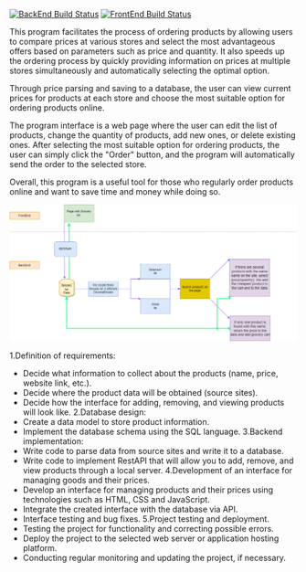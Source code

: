 [![BackEnd Build Status](https://github.com/DigiDoggy/GroceryCompare/workflows/build-backend/badge.svg)](https://github.com/DigiDoggy/GroceryCompare/actions/workflows/build-backend.yml)
[![FrontEnd Build Status](https://github.com/DigiDoggy/GroceryCompare/workflows/build-frontend/badge.svg)](https://github.com/DigiDoggy/GroceryCompare/actions/workflows/build-frontend.yml)

This program facilitates the process of ordering products by allowing users to compare prices at various stores and select the most advantageous offers based on parameters such as price and quantity. It also speeds up the ordering process by quickly providing information on prices at multiple stores simultaneously and automatically selecting the optimal option.

Through price parsing and saving to a database, the user can view current prices for products at each store and choose the most suitable option for ordering products online.

The program interface is a web page where the user can edit the list of products, change the quantity of products, add new ones, or delete existing ones. After selecting the most suitable option for ordering products, the user can simply click the "Order" button, and the program will automatically send the order to the selected store.

Overall, this program is a useful tool for those who regularly order products online and want to save time and money while doing so.

![image alt](https://github.com/DigiDoggy/GroceryCompare/blob/master/GroceryCompare.drawio.png)

1.Definition of requirements:
 * Decide what information to collect about the products (name, price, website link, etc.).
 * Decide where the product data will be obtained (source sites).
 * Decide how the interface for adding, removing, and viewing products will look like.
2.Database design:
 * Create a data model to store product information.
 * Implement the database schema using the SQL language.
3.Backend implementation:
 * Write code to parse data from source sites and write it to a database.
 * Write code to implement RestAPI that will allow you to add, remove, and view products through a local server.
4.Development of an interface for managing goods and their prices.
 * Develop an interface for managing products and their prices using technologies such as HTML, CSS and JavaScript.
 * Integrate the created interface with the database via API.
 * Interface testing and bug fixes.
5.Project testing and deployment.
 * Testing the project for functionality and correcting possible errors.
 * Deploy the project to the selected web server or application hosting platform.
 * Conducting regular monitoring and updating the project, if necessary.
